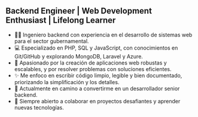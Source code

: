 ## Backend Engineer | Web Development Enthusiast | Lifelong Learner
- 👨‍💻 Ingeniero backend con experiencia en el desarrollo de sistemas web para el sector gubernamental.
- 💻 Especializado en PHP, SQL y JavaScript, con conocimientos en Git/GitHub y explorando MongoDB, Laravel y Azure.
- 🔧 Apasionado por la creación de aplicaciones web robustas y escalables, y por resolver problemas con soluciones eficientes.
- ✨ Me enfoco en escribir código limpio, legible y bien documentado, priorizando la simplificación y los detalles.
- 🚀 Actualmente en camino a convertirme en un desarrollador senior backend.
- 🌟 Siempre abierto a colaborar en proyectos desafiantes y aprender nuevas tecnologías.
